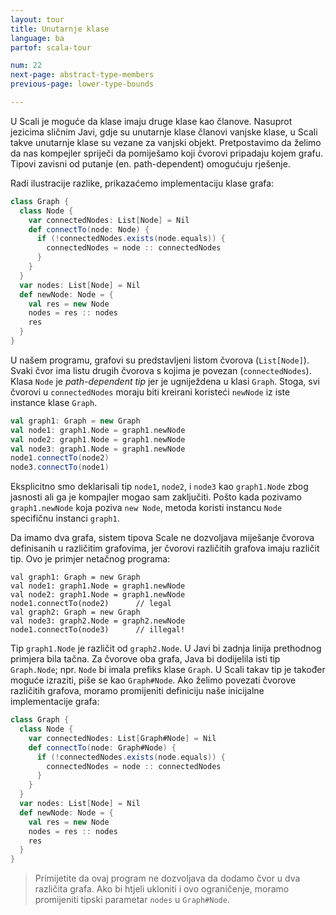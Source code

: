 ```yaml
---
layout: tour
title: Unutarnje klase
language: ba
partof: scala-tour

num: 22
next-page: abstract-type-members
previous-page: lower-type-bounds

---
```


U Scali je moguće da klase imaju druge klase kao članove.
Nasuprot jezicima sličnim Javi, gdje su unutarnje klase članovi vanjske klase,
u Scali takve unutarnje klase su vezane za vanjski objekt.
Pretpostavimo da želimo da nas kompejler spriječi da pomiješamo koji čvorovi pripadaju kojem grafu. Tipovi zavisni od putanje (en. path-dependent) omogućuju rješenje.

Radi ilustracije razlike, prikazaćemo implementaciju klase grafa:

```scala mdoc
class Graph {
  class Node {
    var connectedNodes: List[Node] = Nil
    def connectTo(node: Node) {
      if (!connectedNodes.exists(node.equals)) {
        connectedNodes = node :: connectedNodes
      }
    }
  }
  var nodes: List[Node] = Nil
  def newNode: Node = {
    val res = new Node
    nodes = res :: nodes
    res
  }
}
```
 
U našem programu, grafovi su predstavljeni listom čvorova (`List[Node]`).
Svaki čvor ima listu drugih čvorova s kojima je povezan (`connectedNodes`). Klasa `Node` je _path-dependent tip_ jer je ugniježdena u klasi `Graph`. Stoga, svi čvorovi u `connectedNodes` moraju biti kreirani koristeći `newNode` iz iste instance klase `Graph`.

```scala mdoc
val graph1: Graph = new Graph
val node1: graph1.Node = graph1.newNode
val node2: graph1.Node = graph1.newNode
val node3: graph1.Node = graph1.newNode
node1.connectTo(node2)
node3.connectTo(node1)
```
 
Eksplicitno smo deklarisali tip `node1`, `node2`, i `node3` kao `graph1.Node` zbog jasnosti ali ga je kompajler mogao sam zaključiti. Pošto kada pozivamo `graph1.newNode` koja poziva `new Node`, metoda koristi instancu `Node` specifičnu instanci `graph1`.

Da imamo dva grafa, sistem tipova Scale ne dozvoljava miješanje  čvorova definisanih u različitim grafovima,
jer čvorovi različitih grafova imaju različit tip.
Ovo je primjer netačnog programa:
 
```
val graph1: Graph = new Graph
val node1: graph1.Node = graph1.newNode
val node2: graph1.Node = graph1.newNode
node1.connectTo(node2)      // legal
val graph2: Graph = new Graph
val node3: graph2.Node = graph2.newNode
node1.connectTo(node3)      // illegal!
```

Tip `graph1.Node` je različit od `graph2.Node`.
U Javi bi zadnja linija prethodnog primjera bila tačna.
Za čvorove oba grafa, Java bi dodijelila isti tip `Graph.Node`; npr. `Node` bi imala prefiks klase `Graph`.
U Scali takav tip je također moguće izraziti, piše se kao `Graph#Node`.
Ako želimo povezati čvorove različitih grafova, moramo promijeniti definiciju naše inicijalne implementacije grafa:
 
```scala mdoc
class Graph {
  class Node {
    var connectedNodes: List[Graph#Node] = Nil
    def connectTo(node: Graph#Node) {
      if (!connectedNodes.exists(node.equals)) {
        connectedNodes = node :: connectedNodes
      }
    }
  }
  var nodes: List[Node] = Nil
  def newNode: Node = {
    val res = new Node
    nodes = res :: nodes
    res
  }
}
```
 
> Primijetite da ovaj program ne dozvoljava da dodamo čvor u dva različita grafa.
Ako bi htjeli ukloniti i ovo ograničenje, moramo promijeniti tipski parametar `nodes` u `Graph#Node`.
